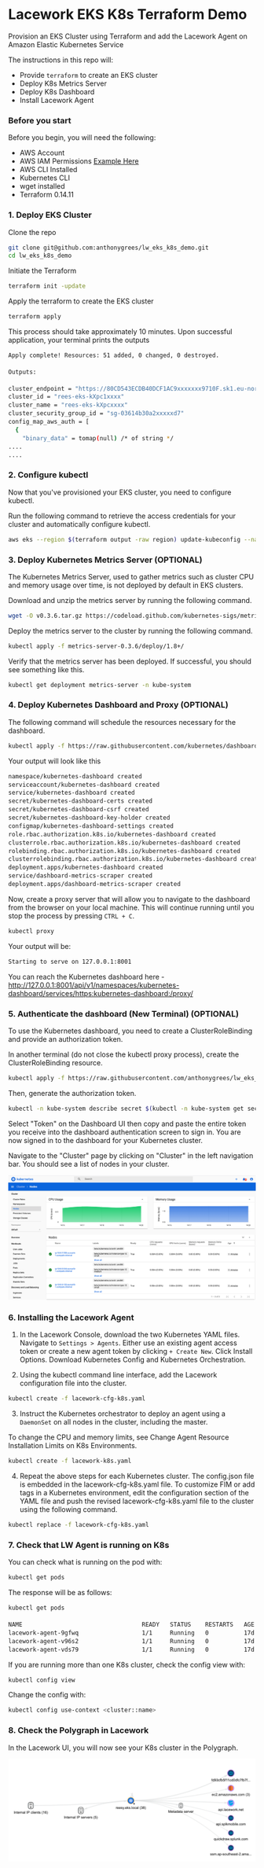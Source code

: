 # Lacework EKS K8s Terraform Demo
Provision an EKS Cluster using Terraform and add the Lacework Agent on Amazon Elastic Kubernetes Service
  
The instructions in this repo will:
 - Provide `terraform` to create an EKS cluster  
 - Deploy K8s Metrics Server
 - Deploy K8s Dashboard
 - Install Lacework Agent

### Before you start
Before you begin, you will need the following:
 - AWS Account
 - AWS IAM Permissions [Example Here](../main/iam_permissions.md)
 - AWS CLI Installed
 - Kubernetes CLI
 - wget installed
 - Terraform 0.14.11
  
### 1. Deploy EKS Cluster
Clone the repo
```bash
git clone git@github.com:anthonygrees/lw_eks_k8s_demo.git
cd lw_eks_k8s_demo
```
  
Initiate the Terraform
```bash
terraform init -update
```
  
Apply the terraform to create the EKS cluster
```bash
terraform apply
```
  
This process should take approximately 10 minutes. Upon successful application, your terminal prints the outputs  
```bash
Apply complete! Resources: 51 added, 0 changed, 0 destroyed.

Outputs:

cluster_endpoint = "https://80CD543ECDB40DCF1AC9xxxxxxx9710F.sk1.eu-north-1.eks.amazonaws.com"
cluster_id = "rees-eks-kXpc1xxxx"
cluster_name = "rees-eks-kXpcxxxx"
cluster_security_group_id = "sg-03614b30a2xxxxxd7"
config_map_aws_auth = [
  {
    "binary_data" = tomap(null) /* of string */
....
....
```
  
### 2. Configure kubectl
Now that you've provisioned your EKS cluster, you need to configure kubectl.
  
Run the following command to retrieve the access credentials for your cluster and automatically configure kubectl.  
  
```bash
aws eks --region $(terraform output -raw region) update-kubeconfig --name $(terraform output -raw cluster_name)
```
  

### 3. Deploy Kubernetes Metrics Server (OPTIONAL)
The Kubernetes Metrics Server, used to gather metrics such as cluster CPU and memory usage over time, is not deployed by default in EKS clusters.  
  
Download and unzip the metrics server by running the following command.  
```bash  
wget -O v0.3.6.tar.gz https://codeload.github.com/kubernetes-sigs/metrics-server/tar.gz/v0.3.6 && tar -xzf v0.3.6.tar.gz
```
  
Deploy the metrics server to the cluster by running the following command.
```bash
kubectl apply -f metrics-server-0.3.6/deploy/1.8+/
```
  
Verify that the metrics server has been deployed. If successful, you should see something like this.
```bash
kubectl get deployment metrics-server -n kube-system
```
  
### 4. Deploy Kubernetes Dashboard and Proxy (OPTIONAL)
The following command will schedule the resources necessary for the dashboard.
```bash
kubectl apply -f https://raw.githubusercontent.com/kubernetes/dashboard/v2.0.0-beta8/aio/deploy/recommended.yaml
```
  
Your output will look like this  
```bash
namespace/kubernetes-dashboard created
serviceaccount/kubernetes-dashboard created
service/kubernetes-dashboard created
secret/kubernetes-dashboard-certs created
secret/kubernetes-dashboard-csrf created
secret/kubernetes-dashboard-key-holder created
configmap/kubernetes-dashboard-settings created
role.rbac.authorization.k8s.io/kubernetes-dashboard created
clusterrole.rbac.authorization.k8s.io/kubernetes-dashboard created
rolebinding.rbac.authorization.k8s.io/kubernetes-dashboard created
clusterrolebinding.rbac.authorization.k8s.io/kubernetes-dashboard created
deployment.apps/kubernetes-dashboard created
service/dashboard-metrics-scraper created
deployment.apps/dashboard-metrics-scraper created
```
  
Now, create a proxy server that will allow you to navigate to the dashboard from the browser on your local machine. This will continue running until you stop the process by pressing `CTRL + C`.
  
```bash
kubectl proxy
```
  
Your output will be:  
```bash
Starting to serve on 127.0.0.1:8001
```
  
You can reach the Kubernetes dashboard here - http://127.0.0.1:8001/api/v1/namespaces/kubernetes-dashboard/services/https:kubernetes-dashboard:/proxy/
  

### 5. Authenticate the dashboard  (New Terminal) (OPTIONAL)
To use the Kubernetes dashboard, you need to create a ClusterRoleBinding and provide an authorization token.
  
In another terminal (do not close the kubectl proxy process), create the ClusterRoleBinding resource.
```bash
kubectl apply -f https://raw.githubusercontent.com/anthonygrees/lw_eks_k8s_demo/master/kubernetes-dashboard-admin.rbac.yaml
```
  
Then, generate the authorization token.
```bash
kubectl -n kube-system describe secret $(kubectl -n kube-system get secret | grep service-controller-token | awk '{print $1}')
```
  
Select "Token" on the Dashboard UI then copy and paste the entire token you receive into the dashboard authentication screen to sign in. You are now signed in to the dashboard for your Kubernetes cluster.
  
Navigate to the "Cluster" page by clicking on "Cluster" in the left navigation bar. You should see a list of nodes in your cluster.
  
![dashboard](/images/dashboard.png)

### 6. Installing the Lacework Agent
1. In the Lacework Console, download the two Kubernetes YAML files. Navigate to `Settings > Agents`. Either use an existing agent access token or create a new agent token by clicking `+ Create New`. Click Install Options. Download Kubernetes Config and Kubernetes Orchestration.  
   
2. Using the kubectl command line interface, add the Lacework configuration file into the cluster.  
  
```bash
kubectl create -f lacework-cfg-k8s.yaml 
```   
  
3. Instruct the Kubernetes orchestrator to deploy an agent using a `DaemonSet` on all nodes in the cluster, including the master.  
  
To change the CPU and memory limits, see Change Agent Resource Installation Limits on K8s Environments.  
  
```bash
kubectl create -f lacework-k8s.yaml   
``` 
  
4. Repeat the above steps for each Kubernetes cluster. The config.json file is embedded in the lacework-cfg-k8s.yaml file. To customize FIM or add tags in a Kubernetes environment, edit the configuration section of the YAML file and push the revised lacework-cfg-k8s.yaml file to the cluster using the following command.  
  
```bash
kubectl replace -f lacework-cfg-k8s.yaml   
``` 
  
### 7. Check that LW Agent is running on K8s
You can check what is running on  the pod with:  
```bash
kubectl get pods
```
  
The response will be as follows:  
```bash
kubectl get pods                                                                                     

NAME                                  READY   STATUS    RESTARTS   AGE
lacework-agent-9gfwq                  1/1     Running   0          17d
lacework-agent-v96s2                  1/1     Running   0          17d
lacework-agent-vds79                  1/1     Running   0          17d
```
  
If you are running more than one K8s cluster, check the config view with:  
  
```bash
kubectl config view
```
  
Change the config with:  
  
```bash
kubectl config use-context <cluster::name>
```
  
### 8. Check the Polygraph in Lacework
In the Lacework UI, you will now see your K8s cluster in the Polygraph.  
  
![polygraph](/images/polygraph.png)
